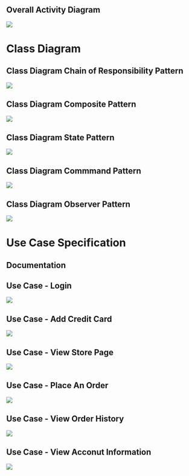 ## Overall Activity Diagram

<img src="Activity Diagram.svg">

# Class Diagram

## Class Diagram Chain of Responsibility Pattern

<img src="Chain of Responsibility Class Diagram.svg">

## Class Diagram Composite Pattern

<img src="Composite Class Diagram.svg">

## Class Diagram State Pattern

<img src="State Class Diagram.svg">

## Class Diagram Commmand Pattern

<img src="Commmand Class Diagram.svg">

## Class Diagram Observer Pattern

<img src="Observer Class Diagram.svg">

# Use Case Specification

## Documentation

## Use Case - Login

<img src="Login Squence Diagram.svg">

## Use Case - Add Credit Card

<img src="Add Card Sequence Diagram.svg">

## Use Case - View Store Page

<img src="View Store Sequence Diagram.svg">

## Use Case - Place An Order

<img src="Place An Order Sequence Diagram.svg">

## Use Case - View Order History

<img src="View Order History Sequence Diagram.svg">

## Use Case - View Acconut Information

<img src="View Acconut Information Sequence Diagram.svg">

